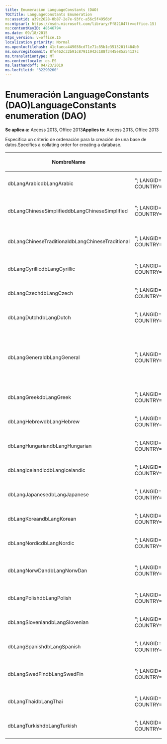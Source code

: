 ```yaml
---
title: Enumeración LanguageConstants (DAO)
TOCTitle: LanguageConstants Enumeration
ms:assetid: a39c2628-0b87-2e7e-93fc-a56c5f4956bf
ms:mtpsurl: https://msdn.microsoft.com/library/Ff821047(v=office.15)
ms:contentKeyID: 48546794
ms.date: 09/18/2015
mtps_version: v=office.15
localization_priority: Normal
ms.openlocfilehash: 41cfaeca449038cd71e71c85b1e3513201f484b0
ms.sourcegitcommit: 8fe462c32b91c87911942c188f3445e85a54137c
ms.translationtype: MT
ms.contentlocale: es-ES
ms.lasthandoff: 04/23/2019
ms.locfileid: "32290260"
---
```

# <a name="languageconstants-enumeration-dao"></a><span data-ttu-id="0a02c-102">Enumeración LanguageConstants (DAO)</span><span class="sxs-lookup"><span data-stu-id="0a02c-102">LanguageConstants enumeration (DAO)</span></span>


<span data-ttu-id="0a02c-103">**Se aplica a:** Access 2013, Office 2013</span><span class="sxs-lookup"><span data-stu-id="0a02c-103">**Applies to**: Access 2013, Office 2013</span></span>

<span data-ttu-id="0a02c-104">Especifica un criterio de ordenación para la creación de una base de datos.</span><span class="sxs-lookup"><span data-stu-id="0a02c-104">Specifies a collating order for creating a database.</span></span>

<table>
<colgroup>
<col style="width: 33%" />
<col style="width: 33%" />
<col style="width: 33%" />
</colgroup>
<thead>
<tr class="header">
<th><p><span data-ttu-id="0a02c-105">Nombre</span><span class="sxs-lookup"><span data-stu-id="0a02c-105">Name</span></span></p></th>
<th><p><span data-ttu-id="0a02c-106">Valor</span><span class="sxs-lookup"><span data-stu-id="0a02c-106">Value</span></span></p></th>
<th><p><span data-ttu-id="0a02c-107">Descripción</span><span class="sxs-lookup"><span data-stu-id="0a02c-107">Description</span></span></p></th>
</tr>
</thead>
<tbody>
<tr class="odd">
<td><p><span data-ttu-id="0a02c-108">dbLangArabic</span><span class="sxs-lookup"><span data-stu-id="0a02c-108">dbLangArabic</span></span></p></td>
<td><p><span data-ttu-id="0a02c-109">&quot;; LANGID=0x0401; CP=1256; COUNTRY=0&quot;</span><span class="sxs-lookup"><span data-stu-id="0a02c-109">&quot;;LANGID=0x0401;CP=1256;COUNTRY=0&quot;</span></span></p></td>
<td><p><span data-ttu-id="0a02c-110">Árabe</span><span class="sxs-lookup"><span data-stu-id="0a02c-110">Arabic</span></span></p></td>
</tr>
<tr class="even">
<td><p><span data-ttu-id="0a02c-111">dbLangChineseSimplified</span><span class="sxs-lookup"><span data-stu-id="0a02c-111">dbLangChineseSimplified</span></span></p></td>
<td><p><span data-ttu-id="0a02c-112">&quot;; LANGID=0x0804; CP=936; COUNTRY=0&quot;</span><span class="sxs-lookup"><span data-stu-id="0a02c-112">&quot;;LANGID=0x0804;CP=936;COUNTRY=0&quot;</span></span></p></td>
<td><p><span data-ttu-id="0a02c-113">chino simplificado</span><span class="sxs-lookup"><span data-stu-id="0a02c-113">Simplified Chinese</span></span></p></td>
</tr>
<tr class="odd">
<td><p><span data-ttu-id="0a02c-114">dbLangChineseTraditional</span><span class="sxs-lookup"><span data-stu-id="0a02c-114">dbLangChineseTraditional</span></span></p></td>
<td><p><span data-ttu-id="0a02c-115">&quot;; LANGID=0x0404; CP=950; COUNTRY=0&quot;</span><span class="sxs-lookup"><span data-stu-id="0a02c-115">&quot;;LANGID=0x0404;CP=950;COUNTRY=0&quot;</span></span></p></td>
<td><p><span data-ttu-id="0a02c-116">chino tradicional</span><span class="sxs-lookup"><span data-stu-id="0a02c-116">Traditional Chinese</span></span></p></td>
</tr>
<tr class="even">
<td><p><span data-ttu-id="0a02c-117">dbLangCyrillic</span><span class="sxs-lookup"><span data-stu-id="0a02c-117">dbLangCyrillic</span></span></p></td>
<td><p><span data-ttu-id="0a02c-118">&quot;; LANGID=0x0419; CP=1251; COUNTRY=0&quot;</span><span class="sxs-lookup"><span data-stu-id="0a02c-118">&quot;;LANGID=0x0419;CP=1251;COUNTRY=0&quot;</span></span></p></td>
<td><p><span data-ttu-id="0a02c-119">Ruso</span><span class="sxs-lookup"><span data-stu-id="0a02c-119">Russian</span></span></p></td>
</tr>
<tr class="odd">
<td><p><span data-ttu-id="0a02c-120">dbLangCzech</span><span class="sxs-lookup"><span data-stu-id="0a02c-120">dbLangCzech</span></span></p></td>
<td><p><span data-ttu-id="0a02c-121">&quot;; LANGID=0x0405; CP=1250; COUNTRY=0&quot;</span><span class="sxs-lookup"><span data-stu-id="0a02c-121">&quot;;LANGID=0x0405;CP=1250;COUNTRY=0&quot;</span></span></p></td>
<td><p><span data-ttu-id="0a02c-122">Checo</span><span class="sxs-lookup"><span data-stu-id="0a02c-122">Czech</span></span></p></td>
</tr>
<tr class="even">
<td><p><span data-ttu-id="0a02c-123">dbLangDutch</span><span class="sxs-lookup"><span data-stu-id="0a02c-123">dbLangDutch</span></span></p></td>
<td><p><span data-ttu-id="0a02c-124">&quot;; LANGID=0x0413; CP=1252; COUNTRY=0&quot;</span><span class="sxs-lookup"><span data-stu-id="0a02c-124">&quot;;LANGID=0x0413;CP=1252;COUNTRY=0&quot;</span></span></p></td>
<td><p><span data-ttu-id="0a02c-125">Neerlandés</span><span class="sxs-lookup"><span data-stu-id="0a02c-125">Dutch</span></span></p></td>
</tr>
<tr class="odd">
<td><p><span data-ttu-id="0a02c-126">dbLangGeneral</span><span class="sxs-lookup"><span data-stu-id="0a02c-126">dbLangGeneral</span></span></p></td>
<td><p><span data-ttu-id="0a02c-127">&quot;; LANGID=0x0409; CP=1252; COUNTRY=0&quot;</span><span class="sxs-lookup"><span data-stu-id="0a02c-127">&quot;;LANGID=0x0409;CP=1252;COUNTRY=0&quot;</span></span></p></td>
<td><p><span data-ttu-id="0a02c-128">Inglés, alemán, francés, portugués, italiano y español (alfab. internacional)</span><span class="sxs-lookup"><span data-stu-id="0a02c-128">English, German, French, Portuguese, Italian, and Modern Spanish</span></span></p></td>
</tr>
<tr class="even">
<td><p><span data-ttu-id="0a02c-129">dbLangGreek</span><span class="sxs-lookup"><span data-stu-id="0a02c-129">dbLangGreek</span></span></p></td>
<td><p><span data-ttu-id="0a02c-130">&quot;; LANGID=0x0408; CP=1253; COUNTRY=0&quot;</span><span class="sxs-lookup"><span data-stu-id="0a02c-130">&quot;;LANGID=0x0408;CP=1253;COUNTRY=0&quot;</span></span></p></td>
<td><p><span data-ttu-id="0a02c-131">Griego</span><span class="sxs-lookup"><span data-stu-id="0a02c-131">Greek</span></span></p></td>
</tr>
<tr class="odd">
<td><p><span data-ttu-id="0a02c-132">dbLangHebrew</span><span class="sxs-lookup"><span data-stu-id="0a02c-132">dbLangHebrew</span></span></p></td>
<td><p><span data-ttu-id="0a02c-133">&quot;; LANGID=0x040D; CP=1255; COUNTRY=0&quot;</span><span class="sxs-lookup"><span data-stu-id="0a02c-133">&quot;;LANGID=0x040D;CP=1255;COUNTRY=0&quot;</span></span></p></td>
<td><p><span data-ttu-id="0a02c-134">Hebreo</span><span class="sxs-lookup"><span data-stu-id="0a02c-134">Hebrew</span></span></p></td>
</tr>
<tr class="even">
<td><p><span data-ttu-id="0a02c-135">dbLangHungarian</span><span class="sxs-lookup"><span data-stu-id="0a02c-135">dbLangHungarian</span></span></p></td>
<td><p><span data-ttu-id="0a02c-136">&quot;; LANGID=0x040E; CP=1250; COUNTRY=0&quot;</span><span class="sxs-lookup"><span data-stu-id="0a02c-136">&quot;;LANGID=0x040E;CP=1250;COUNTRY=0&quot;</span></span></p></td>
<td><p><span data-ttu-id="0a02c-137">Húngaro</span><span class="sxs-lookup"><span data-stu-id="0a02c-137">Hungarian</span></span></p></td>
</tr>
<tr class="odd">
<td><p><span data-ttu-id="0a02c-138">dbLangIcelandic</span><span class="sxs-lookup"><span data-stu-id="0a02c-138">dbLangIcelandic</span></span></p></td>
<td><p><span data-ttu-id="0a02c-139">&quot;; LANGID=0x040F; CP=1252; COUNTRY=0&quot;</span><span class="sxs-lookup"><span data-stu-id="0a02c-139">&quot;;LANGID=0x040F;CP=1252;COUNTRY=0&quot;</span></span></p></td>
<td><p><span data-ttu-id="0a02c-140">Islandés</span><span class="sxs-lookup"><span data-stu-id="0a02c-140">Icelandic</span></span></p></td>
</tr>
<tr class="even">
<td><p><span data-ttu-id="0a02c-141">dbLangJapanese</span><span class="sxs-lookup"><span data-stu-id="0a02c-141">dbLangJapanese</span></span></p></td>
<td><p><span data-ttu-id="0a02c-142">&quot;; LANGID=0x0411; CP=932; COUNTRY=0&quot;</span><span class="sxs-lookup"><span data-stu-id="0a02c-142">&quot;;LANGID=0x0411;CP=932;COUNTRY=0&quot;</span></span></p></td>
<td><p><span data-ttu-id="0a02c-143">Japonés</span><span class="sxs-lookup"><span data-stu-id="0a02c-143">Japanese</span></span></p></td>
</tr>
<tr class="odd">
<td><p><span data-ttu-id="0a02c-144">dbLangKorean</span><span class="sxs-lookup"><span data-stu-id="0a02c-144">dbLangKorean</span></span></p></td>
<td><p><span data-ttu-id="0a02c-145">&quot;; LANGID=0x0412; CP=949; COUNTRY=0&quot;</span><span class="sxs-lookup"><span data-stu-id="0a02c-145">&quot;;LANGID=0x0412;CP=949;COUNTRY=0&quot;</span></span></p></td>
<td><p><span data-ttu-id="0a02c-146">Coreano</span><span class="sxs-lookup"><span data-stu-id="0a02c-146">Korean</span></span></p></td>
</tr>
<tr class="even">
<td><p><span data-ttu-id="0a02c-147">dbLangNordic</span><span class="sxs-lookup"><span data-stu-id="0a02c-147">dbLangNordic</span></span></p></td>
<td><p><span data-ttu-id="0a02c-148">&quot;; LANGID=0x041D; CP=1252; COUNTRY=0&quot;</span><span class="sxs-lookup"><span data-stu-id="0a02c-148">&quot;;LANGID=0x041D;CP=1252;COUNTRY=0&quot;</span></span></p></td>
<td><p><span data-ttu-id="0a02c-149">Nórdicos</span><span class="sxs-lookup"><span data-stu-id="0a02c-149">Nordic</span></span></p></td>
</tr>
<tr class="odd">
<td><p><span data-ttu-id="0a02c-150">dbLangNorwDan</span><span class="sxs-lookup"><span data-stu-id="0a02c-150">dbLangNorwDan</span></span></p></td>
<td><p><span data-ttu-id="0a02c-151">&quot;; LANGID=0x0406; CP=1252; COUNTRY=0&quot;</span><span class="sxs-lookup"><span data-stu-id="0a02c-151">&quot;;LANGID=0x0406;CP=1252;COUNTRY=0&quot;</span></span></p></td>
<td><p><span data-ttu-id="0a02c-152">Noruego y danés</span><span class="sxs-lookup"><span data-stu-id="0a02c-152">Norwegian and Danish</span></span></p></td>
</tr>
<tr class="even">
<td><p><span data-ttu-id="0a02c-153">dbLangPolish</span><span class="sxs-lookup"><span data-stu-id="0a02c-153">dbLangPolish</span></span></p></td>
<td><p><span data-ttu-id="0a02c-154">&quot;; LANGID=0x0415; CP=1250; COUNTRY=0&quot;</span><span class="sxs-lookup"><span data-stu-id="0a02c-154">&quot;;LANGID=0x0415;CP=1250;COUNTRY=0&quot;</span></span></p></td>
<td><p><span data-ttu-id="0a02c-155">Polaco</span><span class="sxs-lookup"><span data-stu-id="0a02c-155">Polish</span></span></p></td>
</tr>
<tr class="odd">
<td><p><span data-ttu-id="0a02c-156">dbLangSlovenian</span><span class="sxs-lookup"><span data-stu-id="0a02c-156">dbLangSlovenian</span></span></p></td>
<td><p><span data-ttu-id="0a02c-157">&quot;; LANGID=0x0424; CP=1250; COUNTRY=0&quot;</span><span class="sxs-lookup"><span data-stu-id="0a02c-157">&quot;;LANGID=0x0424;CP=1250;COUNTRY=0&quot;</span></span></p></td>
<td><p><span data-ttu-id="0a02c-158">Esloveno</span><span class="sxs-lookup"><span data-stu-id="0a02c-158">Slovenian</span></span></p></td>
</tr>
<tr class="even">
<td><p><span data-ttu-id="0a02c-159">dbLangSpanish</span><span class="sxs-lookup"><span data-stu-id="0a02c-159">dbLangSpanish</span></span></p></td>
<td><p><span data-ttu-id="0a02c-160">&quot;; LANGID=0x040A; CP=1252; COUNTRY=0&quot;</span><span class="sxs-lookup"><span data-stu-id="0a02c-160">&quot;;LANGID=0x040A;CP=1252;COUNTRY=0&quot;</span></span></p></td>
<td><p><span data-ttu-id="0a02c-161">Español</span><span class="sxs-lookup"><span data-stu-id="0a02c-161">Spanish</span></span></p></td>
</tr>
<tr class="odd">
<td><p><span data-ttu-id="0a02c-162">dbLangSwedFin</span><span class="sxs-lookup"><span data-stu-id="0a02c-162">dbLangSwedFin</span></span></p></td>
<td><p><span data-ttu-id="0a02c-163">&quot;; LANGID=0x041D; CP=1252; COUNTRY=0&quot;</span><span class="sxs-lookup"><span data-stu-id="0a02c-163">&quot;;LANGID=0x041D;CP=1252;COUNTRY=0&quot;</span></span></p></td>
<td><p><span data-ttu-id="0a02c-164">Sueco y finlandés</span><span class="sxs-lookup"><span data-stu-id="0a02c-164">Swedish and Finnish</span></span></p></td>
</tr>
<tr class="even">
<td><p><span data-ttu-id="0a02c-165">dbLangThai</span><span class="sxs-lookup"><span data-stu-id="0a02c-165">dbLangThai</span></span></p></td>
<td><p><span data-ttu-id="0a02c-166">&quot;; LANGID=0x041E; CP=874; COUNTRY=0&quot;</span><span class="sxs-lookup"><span data-stu-id="0a02c-166">&quot;;LANGID=0x041E;CP=874;COUNTRY=0&quot;</span></span></p></td>
<td><p><span data-ttu-id="0a02c-167">Tailandés</span><span class="sxs-lookup"><span data-stu-id="0a02c-167">Thai</span></span></p></td>
</tr>
<tr class="odd">
<td><p><span data-ttu-id="0a02c-168">dbLangTurkish</span><span class="sxs-lookup"><span data-stu-id="0a02c-168">dbLangTurkish</span></span></p></td>
<td><p><span data-ttu-id="0a02c-169">&quot;; LANGID=0x041F; CP=1254; COUNTRY=0&quot;</span><span class="sxs-lookup"><span data-stu-id="0a02c-169">&quot;;LANGID=0x041F;CP=1254;COUNTRY=0&quot;</span></span></p></td>
<td><p><span data-ttu-id="0a02c-170">Turco</span><span class="sxs-lookup"><span data-stu-id="0a02c-170">Turkish</span></span></p></td>
</tr>
</tbody>
</table>

